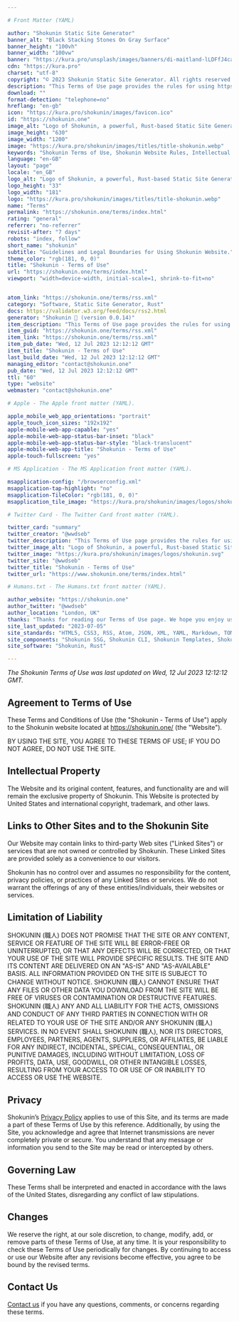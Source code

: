 ```yaml
---

# Front Matter (YAML)

author: "Shokunin Static Site Generator"
banner_alt: "Black Stacking Stones On Gray Surface"
banner_height: "100vh"
banner_width: "100vw"
banner: "https://kura.pro/unsplash/images/banners/di-maitland-lLDFfJ4caAU-unsplash.jpg"
cdn: "https://kura.pro"
charset: "utf-8"
copyright: "© 2023 Shokunin Static Site Generator. All rights reserved."
description: "This Terms of Use page provides the rules for using https://shokunin.one."
download: ""
format-detection: "telephone=no"
hreflang: "en-gb"
icon: "https://kura.pro/shokunin/images/favicon.ico"
id: "https://shokunin.one"
image_alt: "Logo of Shokunin, a powerful, Rust-based Static Site Generator"
image_height: "630"
image_width: "1200"
image: "https://kura.pro/shokunin/images/titles/title-shokunin.webp"
keywords: "Shokunin Terms of Use, Shokunin Website Rules, Intellectual Property Rights, Third-party Links, User Responsibilities, Limitation of Liability, Website Use Agreement, Governing Laws for Online Use, Website Terms Changes, Contact Shokunin"
language: "en-GB"
layout: "page"
locale: "en_GB"
logo_alt: "Logo of Shokunin, a powerful, Rust-based Static Site Generator"
logo_height: "33"
logo_width: "181"
logo: "https://kura.pro/shokunin/images/titles/title-shokunin.webp"
name: "Terms"
permalink: "https://shokunin.one/terms/index.html"
rating: "general"
referrer: "no-referrer"
revisit-after: "7 days"
robots: "index, follow"
short_name: "shokunin"
subtitle: "Guidelines and Legal Boundaries for Using Shokunin Website."
theme_color: "rgb(181, 0, 0)"
title: "Shokunin - Terms of Use"
url: "https://shokunin.one/terms/index.html"
viewport: "width=device-width, initial-scale=1, shrink-to-fit=no"


atom_link: "https://shokunin.one/terms/rss.xml"
category: "Software, Static Site Generator, Rust"
docs: https://validator.w3.org/feed/docs/rss2.html
generator: "Shokunin 🦀 (version 0.0.14)"
item_description: "This Terms of Use page provides the rules for using https://shokunin.one."
item_guid: "https://shokunin.one/terms/rss.xml"
item_link: "https://shokunin.one/terms/rss.xml"
item_pub_date: "Wed, 12 Jul 2023 12:12:12 GMT"
item_title: "Shokunin - Terms of Use"
last_build_date: "Wed, 12 Jul 2023 12:12:12 GMT"
managing_editor: "contact@shokunin.one"
pub_date: "Wed, 12 Jul 2023 12:12:12 GMT"
ttl: "60"
type: "website"
webmaster: "contact@shokunin.one"

# Apple - The Apple front matter (YAML).

apple_mobile_web_app_orientations: "portrait"
apple_touch_icon_sizes: "192x192"
apple-mobile-web-app-capable: "yes"
apple-mobile-web-app-status-bar-inset: "black"
apple-mobile-web-app-status-bar-style: "black-translucent"
apple-mobile-web-app-title: "Shokunin - Terms of Use"
apple-touch-fullscreen: "yes"

# MS Application - The MS Application front matter (YAML).

msapplication-config: "/browserconfig.xml"
msapplication-tap-highlight: "no"
msapplication-TileColor: "rgb(181, 0, 0)"
msapplication_tile_image: "https://kura.pro/shokunin/images/logos/shokunin.svg"

# Twitter Card - The Twitter Card front matter (YAML).

twitter_card: "summary"
twitter_creator: "@wwdseb"
twitter_description: "This Terms of Use page provides the rules for using https://shokunin.one."
twitter_image_alt: "Logo of Shokunin, a powerful, Rust-based Static Site Generator"
twitter_image: "https://kura.pro/shokunin/images/logos/shokunin.svg"
twitter_site: "@wwdseb"
twitter_title: "Shokunin - Terms of Use"
twitter_url: "https://www.shokunin.one/terms/index.html"

# Humans.txt - The Humans.txt front matter (YAML).

author_website: "https://shokunin.one"
author_twitter: "@wwdseb"
author_location: "London, UK"
thanks: "Thanks for reading our Terms of Use page. We hope you enjoy using Shokunin Static Site Generator."
site_last_updated: "2023-07-05"
site_standards: "HTML5, CSS3, RSS, Atom, JSON, XML, YAML, Markdown, TOML"
site_components: "Shokunin SSG, Shokunin CLI, Shokunin Templates, Shokunin Themes, Shokunin SSG, Shokunin CLI, Shokunin Templates, Shokunin Themes"
site_software: "Shokunin, Rust"

---
```


*The Shokunin Terms of Use was last updated on Wed, 12 Jul 2023 12:12:12 GMT.*

## Agreement to Terms of Use

These Terms and Conditions of Use (the "Shokunin - Terms of Use") apply to the Shokunin website located at <https://shokunin.one/> (the "Website").

BY USING THE SITE, YOU AGREE TO THESE TERMS OF USE; IF YOU DO NOT AGREE, DO NOT
USE THE SITE.

## Intellectual Property

The Website and its original content, features, and functionality are and will
remain the exclusive property of Shokunin. This Website is protected by
United States and international copyright, trademark, and other laws.

## Links to Other Sites and to the Shokunin Site

Our Website may contain links to third-party Web sites ("Linked Sites") or
services that are not owned or controlled by Shokunin. These Linked
Sites are provided solely as a convenience to our visitors.

Shokunin has no control over and assumes no responsibility for the
content, privacy policies, or practices of any Linked Sites or services. We do
not warrant the offerings of any of these entities/individuals, their
websites or services.

## Limitation of Liability

SHOKUNIN (職人) DOES NOT PROMISE THAT THE SITE OR ANY CONTENT, SERVICE OR
FEATURE OF THE SITE WILL BE ERROR-FREE OR UNINTERRUPTED, OR THAT ANY DEFECTS
WILL BE CORRECTED, OR THAT YOUR USE OF THE SITE WILL PROVIDE SPECIFIC RESULTS.
THE SITE AND ITS CONTENT ARE DELIVERED ON AN "AS-IS" AND "AS-AVAILABLE" BASIS.
ALL INFORMATION PROVIDED ON THE SITE IS SUBJECT TO CHANGE WITHOUT NOTICE.
SHOKUNIN (職人) CANNOT ENSURE THAT ANY FILES OR OTHER DATA YOU DOWNLOAD FROM
THE SITE WILL BE FREE OF VIRUSES OR CONTAMINATION OR DESTRUCTIVE FEATURES.
SHOKUNIN (職人) ANY AND ALL LIABILITY FOR THE ACTS, OMISSIONS AND CONDUCT OF
ANY THIRD PARTIES IN CONNECTION WITH OR RELATED TO YOUR USE OF THE SITE AND/OR
ANY SHOKUNIN (職人) SERVICES. IN NO EVENT SHALL SHOKUNIN (職人), NOR ITS
DIRECTORS, EMPLOYEES, PARTNERS, AGENTS, SUPPLIERS, OR AFFILIATES, BE LIABLE FOR
ANY INDIRECT, INCIDENTAL, SPECIAL, CONSEQUENTIAL, OR PUNITIVE DAMAGES,
INCLUDING WITHOUT LIMITATION, LOSS OF PROFITS, DATA, USE, GOODWILL, OR OTHER
INTANGIBLE LOSSES, RESULTING FROM YOUR ACCESS TO OR USE OF OR INABILITY TO
ACCESS OR USE THE WEBSITE.

## Privacy

Shokunin’s [Privacy Policy](/privacy/index.html) applies to use of
this Site, and its terms are made a part of these Terms of Use by this
reference. Additionally, by using the Site, you acknowledge and agree that
Internet transmissions are never completely private or secure. You understand
that any message or information you send to the Site may be read or intercepted
by others.

## Governing Law

These Terms shall be interpreted and enacted in accordance with the laws of the
United States, disregarding any conflict of law stipulations.

## Changes

We reserve the right, at our sole discretion, to change, modify, add, or remove
parts of these Terms of Use, at any time. It is your responsibility to check
these Terms of Use periodically for changes. By continuing to access or use
our Website after any revisions become effective, you agree to be bound by the
revised terms.

## Contact Us

[Contact us](/contact/index.html) if you have any questions, comments, or concerns regarding these terms.
